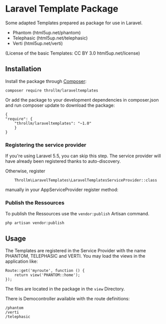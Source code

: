 # Laravel Template Package 

Some adapted Templates prepared as package for use in Laravel.

* Phantom (html5up.net/phantom)
* Telephasic (html5up.net/telephasic)
* Verti (html5up.net/verti)

(License of the basic Templates: CC BY 3.0 html5up.net/license)

## Installation

Install the package through [Composer](http://getcomposer.org/):

    composer require throllm/laraveltemplates

Or add the package to your development dependencies in composer.json and run composer update to download the package:

    {
	"require": {
		"throllm/laraveltemplates": "~1.0"
	    }
    }

### Registering the service provider
If you're using Laravel 5.5, you can skip this step. The service provider will have already been registered
thanks to auto-discovery. 

Otherwise, register
```
    Throllm\LaravelTemplates\LaravelTemplatesServiceProvider::class
```    

manually in your AppServiceProvider register method:

### Publish the Ressources

To publish the Ressources use the `vendor:publish` Artisan command.

    php artisan vendor:publish

## Usage

The Templates are registered in the Service Provider with the name PHANTOM, TELEPHASIC and VERTI. You may load the views in the application like: 

```
Route::get('myroute', function () {
    return view('PHANTOM::home');
});
```

The files are located in the package in the `view` Directory. 

There is Democontroller available with the route definitions:

    /phantom
    /verti
    /telephasic


